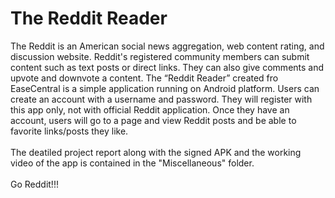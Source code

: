 # The Reddit Reader
The Reddit is an American social news aggregation, web content rating, and discussion website. Reddit's registered community members can submit content such as text posts or direct links. They can also give comments and upvote and downvote a content. The “Reddit Reader” created fro EaseCentral is a simple application running on Android platform. Users can create an account with a username and password. They will register with this app only, not with official Reddit application. Once they have an account, users will go to a page and view Reddit posts and be able to favorite links/posts they like. </br>
</br>
The deatiled project report along with the signed APK and the working video of the app is contained in the "Miscellaneous" folder.</br>
</br>
Go Reddit!!!

